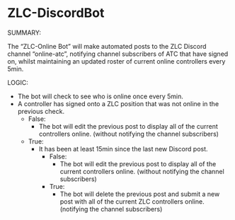 # ZLC-DiscordBot

SUMMARY:

The “ZLC-Online Bot” will make automated posts to the ZLC Discord channel “online-atc”, notifying channel subscribers of ATC that have signed on, whilst maintaining an updated roster of current online controllers every 5min.



LOGIC:

- The bot will check to see who is online once every 5min.
- A controller has signed onto a ZLC position that was not online in the previous check.
   - False:
     - The bot will edit the previous post to display all of the current controllers online. (without notifying the channel subscribers)
   - True:
     - It has been at least 15min since the last new Discord post.
       - False:
         - The bot will edit the previous post to display all of the current controllers online. (without notifying the channel subscribers)
       - True:
         - The bot will delete the previous post and submit a new post with all of the current ZLC controllers online. (notifying the channel subscribers)
